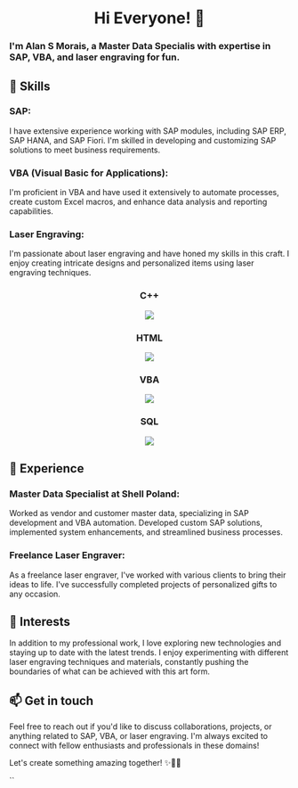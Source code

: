 <div align="center">

# Hi Everyone! 👋

</div>

<h3 align="left">I'm Alan S Morais, a Master Data Specialis with expertise in SAP, VBA, and laser engraving for fun.</h3>

## 🧰 Skills

<h3 align="left">SAP:</h3>
<p align="left">I have extensive experience working with SAP modules, including SAP ERP, SAP HANA, and SAP Fiori. I'm skilled in developing and customizing SAP solutions to meet business requirements.</p>

<h3 align="left">VBA (Visual Basic for Applications):</h3>
<p align="left">I'm proficient in VBA and have used it extensively to automate processes, create custom Excel macros, and enhance data analysis and reporting capabilities.</p>

<h3 align="left">Laser Engraving:</h3>
<p align="left">I'm passionate about laser engraving and have honed my skills in this craft. I enjoy creating intricate designs and personalized items using laser engraving techniques.</p>

<h3 align="center">C++</h3>
<p align="center"><img src="https://img.shields.io/badge/-C++-00599C?style=flat-square&logo=c%2B%2B&logoColor=white"></p>

<h3 align="center">HTML</h3>
<p align="center"><img src="https://img.shields.io/badge/-HTML-E34F26?style=flat-square&logo=html5&logoColor=white"></p>

<h3 align="center">VBA</h3>
<p align="center"><img src="https://img.shields.io/badge/-VBA-007ACC?style=flat-square&logo=vba&logoColor=white"></p>

<h3 align="center">SQL</h3>
<p align="center"><img src="https://img.shields.io/badge/-SQL-4479A1?style=flat-square&logo=postgresql&logoColor=white"></p>

## 💼 Experience

<h3 align="left">Master Data Specialist at Shell Poland:</h3>
<p align="left">Worked as vendor and customer master data, specializing in SAP development and VBA automation. Developed custom SAP solutions, implemented system enhancements, and streamlined business processes.</p>

<h3 align="left">Freelance Laser Engraver:</h3>
<p align="left">As a freelance laser engraver, I've worked with various clients to bring their ideas to life. I've successfully completed projects of personalized gifts to any occasion.</p>

## 🌱 Interests

<p align="left">In addition to my professional work, I love exploring new technologies and staying up to date with the latest trends. I enjoy experimenting with different laser engraving techniques and materials, constantly pushing the boundaries of what can be achieved with this art form.</p>

## 📫 Get in touch

<p align="left">Feel free to reach out if you'd like to discuss collaborations, projects, or anything related to SAP, VBA, or laser engraving. I'm always excited to connect with fellow enthusiasts and professionals in these domains!</p>

<div align="left">

</div>

<p align="left">Let's create something amazing together! ✨🔨🔬</p>
``
